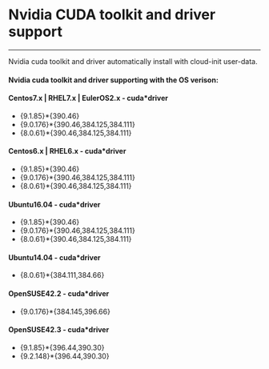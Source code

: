 # Nvidia CUDA toolkit and driver support #
------------------------------------------
Nvidia cuda toolkit and driver automatically install with cloud-init user-data.


#### Nvidia cuda toolkit and driver supporting with the OS verison:

#### Centos7.x | RHEL7.x | EulerOS2.x - cuda*driver
  - {9.1.85}*{390.46}
  - {9.0.176}*{390.46,384.125,384.111}
  - {8.0.61}*{390.46,384.125,384.111}

#### Centos6.x | RHEL6.x - cuda*driver
  - {9.1.85}*{390.46}
  - {9.0.176}*{390.46,384.125,384.111}
  - {8.0.61}*{390.46,384.125,384.111}

#### Ubuntu16.04 - cuda*driver
  - {9.1.85}*{390.46}
  - {9.0.176}*{390.46,384.125,384.111}
  - {8.0.61}*{390.46,384.125,384.111}

#### Ubuntu14.04 - cuda*driver
  - {8.0.61}*{384.111,384.66}

#### OpenSUSE42.2 - cuda*driver
  - {9.0.176}*{384.145,396.66}

#### OpenSUSE42.3 - cuda*driver
  - {9.1.85}*{396.44,390.30}
  - {9.2.148}*{396.44,390.30}
